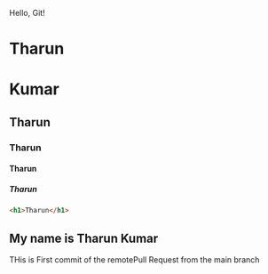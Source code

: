 Hello, Git!
# Tharun

# Kumar

## Tharun

### Tharun

#### Tharun

##### Tharun

``` html
<h1>Tharun</h1>

```

## My name is Tharun Kumar
THis is First commit of the remotePull Request from the main branch

